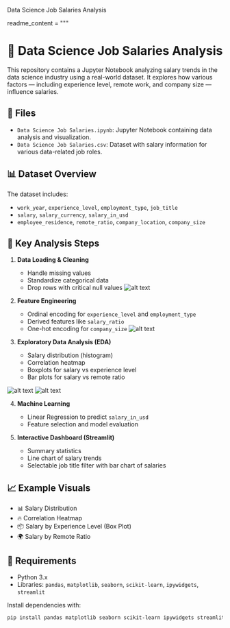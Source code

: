 Data Science Job Salaries Analysis


readme_content = """
# 💼 Data Science Job Salaries Analysis

This repository contains a Jupyter Notebook analyzing salary trends in the data science industry using a real-world dataset. It explores how various factors — including experience level, remote work, and company size — influence salaries.

## 📁 Files

- `Data Science Job Salaries.ipynb`: Jupyter Notebook containing data analysis and visualization.
- `Data Science Job Salaries.csv`: Dataset with salary information for various data-related job roles.

## 📊 Dataset Overview

The dataset includes:
- `work_year`, `experience_level`, `employment_type`, `job_title`
- `salary`, `salary_currency`, `salary_in_usd`
- `employee_residence`, `remote_ratio`, `company_location`, `company_size`

## 📌 Key Analysis Steps

1. **Data Loading & Cleaning**
   - Handle missing values
   - Standardize categorical data
   - Drop rows with critical null values
![alt text](file:///Users/ankita/Downloads/img1.png)

2. **Feature Engineering**
   - Ordinal encoding for `experience_level` and `employment_type`
   - Derived features like `salary_ratio`
   - One-hot encoding for `company_size`
![alt text](file:///Users/ankita/Downloads/img2.png)

3. **Exploratory Data Analysis (EDA)**
   - Salary distribution (histogram)
   - Correlation heatmap
   - Boxplots for salary vs experience level
   - Bar plots for salary vs remote ratio

![alt text](file:///Users/ankita/Downloads/img3.png)
![alt text](file:///Users/ankita/Downloads/img4.png)

4. **Machine Learning**
   - Linear Regression to predict `salary_in_usd`
   - Feature selection and model evaluation

5. **Interactive Dashboard (Streamlit)**
   - Summary statistics
   - Line chart of salary trends
   - Selectable job title filter with bar chart of salaries

## 📈 Example Visuals

- 📊 Salary Distribution
- 🔥 Correlation Heatmap
- 📦 Salary by Experience Level (Box Plot)
- 🌍 Salary by Remote Ratio

## 🧪 Requirements

- Python 3.x
- Libraries: `pandas`, `matplotlib`, `seaborn`, `scikit-learn`, `ipywidgets`, `streamlit`

Install dependencies with:
```bash
pip install pandas matplotlib seaborn scikit-learn ipywidgets streamlit
